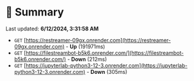 # 📖 Summary
Last updated: **6/12/2024, 3:31:58 AM**

- `GET` [https://restreamer-09gx.onrender.com](https://restreamer-09gx.onrender.com) - **Up** (191971ms)
- `GET` [https://filestreambot-b5k6.onrender.com/](https://filestreambot-b5k6.onrender.com/) - **Down** (212ms)
- `GET` [https://jupyterlab-python3-12-3.onrender.com](https://jupyterlab-python3-12-3.onrender.com) - **Down** (305ms)
